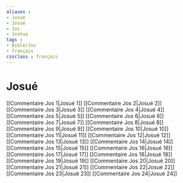 ```yaml
---
aliases : 
- Josué
- Josué
- Jos
- Joshua
tags : 
- Bible/Jos
- français
cssclass : français
---
```


# Josué

[[Commentaire Jos 1|Josué 1]]
[[Commentaire Jos 2|Josué 2]]
[[Commentaire Jos 3|Josué 3]]
[[Commentaire Jos 4|Josué 4]]
[[Commentaire Jos 5|Josué 5]]
[[Commentaire Jos 6|Josué 6]]
[[Commentaire Jos 7|Josué 7]]
[[Commentaire Jos 8|Josué 8]]
[[Commentaire Jos 9|Josué 9]]
[[Commentaire Jos 10|Josué 10]]
[[Commentaire Jos 11|Josué 11]]
[[Commentaire Jos 12|Josué 12]]
[[Commentaire Jos 13|Josué 13]]
[[Commentaire Jos 14|Josué 14]]
[[Commentaire Jos 15|Josué 15]]
[[Commentaire Jos 16|Josué 16]]
[[Commentaire Jos 17|Josué 17]]
[[Commentaire Jos 18|Josué 18]]
[[Commentaire Jos 19|Josué 19]]
[[Commentaire Jos 20|Josué 20]]
[[Commentaire Jos 21|Josué 21]]
[[Commentaire Jos 22|Josué 22]]
[[Commentaire Jos 23|Josué 23]]
[[Commentaire Jos 24|Josué 24]]
